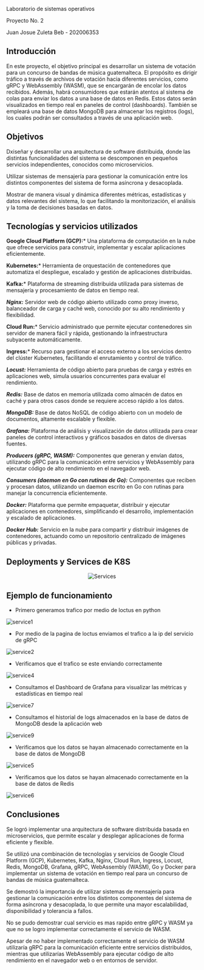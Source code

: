 
Laboratorio de sistemas operativos 

Proyecto No. 2

Juan Josue Zuleta Beb - 202006353

## Introducción

En este proyecto, el objetivo principal es desarrollar un sistema de votación para un concurso de bandas de música guatemalteca. El propósito es dirigir tráfico a través de archivos de votación hacia diferentes servicios, como gRPC y WebAssembly (WASM), que se encargarán de encolar los datos recibidos. Además, habrá consumidores que estarán atentos al sistema de colas para enviar los datos a una base de datos en Redis. Estos datos serán visualizados en tiempo real en paneles de control (dashboards). También se empleará una base de datos MongoDB para almacenar los registros (logs), los cuales podrán ser consultados a través de una aplicación web.

## Objetivos

Dxiseñar y desarrollar una arquitectura de software distribuida, donde las distintas funcionalidades del sistema se descomponen en pequeños servicios independientes, conocidos como microservicios.

Utilizar sistemas de mensajería para gestionar la comunicación entre los distintos componentes del sistema de forma asíncrona y desacoplada.

Mostrar de manera visual y dinámica diferentes métricas, estadísticas y datos relevantes del sistema, lo que facilitando la monitorización, el análisis y la toma de decisiones basadas en datos.

## Tecnologías y servicios utilizados

**Google Cloud Platform (GCP):*** Una plataforma de computación en la nube que ofrece servicios para construir, implementar y escalar aplicaciones eficientemente.

**Kubernetes:*** Herramienta de orquestación de contenedores que automatiza el despliegue, escalado y gestión de aplicaciones distribuidas.

**Kafka:*** Plataforma de streaming distribuida utilizada para sistemas de mensajería y procesamiento de datos en tiempo real.

***Nginx:*** Servidor web de código abierto utilizado como proxy inverso, balanceador de carga y caché web, conocido por su alto rendimiento y flexibilidad.

**Cloud Run:*** Servicio administrado que permite ejecutar contenedores sin servidor de manera fácil y rápida, gestionando la infraestructura subyacente automáticamente.

**Ingress:*** Recurso para gestionar el acceso externo a los servicios dentro del clúster Kubernetes, facilitando el enrutamiento y control de tráfico.

***Locust:*** Herramienta de código abierto para pruebas de carga y estrés en aplicaciones web, simula usuarios concurrentes para evaluar el rendimiento.

***Redis:*** Base de datos en memoria utilizada como almacén de datos en caché y para otros casos donde se requiere acceso rápido a los datos.

***MongoDB:*** Base de datos NoSQL de código abierto con un modelo de documentos, altamente escalable y flexible.

***Grafana:*** Plataforma de análisis y visualización de datos utilizada para crear paneles de control interactivos y gráficos basados en datos de diversas fuentes.

***Producers (gRPC, WASM):*** Componentes que generan y envían datos, utilizando gRPC para la comunicación entre servicios y WebAssembly para ejecutar código de alto rendimiento en el navegador web.

***Consumers (daemon en Go con rutinas de Go):*** Componentes que reciben y procesan datos, utilizando un daemon escrito en Go con rutinas para manejar la concurrencia eficientemente.

***Docker:*** Plataforma que permite empaquetar, distribuir y ejecutar aplicaciones en contenedores, simplificando el desarrollo, implementación y escalado de aplicaciones.

***Docker Hub:*** Servicio en la nube para compartir y distribuir imágenes de contenedores, actuando como un repositorio centralizado de imágenes públicas y privadas.


## Deployments y Services de K8S

<div style="text-align:center">
  <img src="https://github.com/joshi-debb/SO1_1S2024_202006353/assets/87725718/be6edf8d-25d9-43b9-b80d-c8f5d237ec29" alt="Services">
</div>

## Ejemplo de funcionamiento

- Primero generamos trafico por medio de loctus en python

</div style="text-align:center">
  <img src="https://github.com/joshi-debb/SO1_1S2024_202006353/assets/87725718/b962b7d1-8fad-440e-b4fb-4991e2e8b835"
  alt="service1">
</div>

- Por medio de la pagina de loctus enviamos el trafico a la ip del servicio de gRPC

</div style="text-align:center">
  <img src="https://github.com/joshi-debb/SO1_1S2024_202006353/assets/87725718/73f2428e-5786-4118-bd17-859ca2a178af"
  alt="service2">
</div>

- Verificamos que el trafico se este enviando correctamente

</div style="text-align:center">
  <img src="https://github.com/joshi-debb/SO1_1S2024_202006353/assets/87725718/6d4e0851-0ef8-43e6-a3aa-015eb257fcb6"
  alt="service4">
</div>

- Consultamos el Dashboard de Grafana para visualizar las métricas y estadísticas en tiempo real

</div style="text-align:center">
  <img src="https://github.com/joshi-debb/SO1_1S2024_202006353/assets/87725718/7c79edc8-06a8-4c2f-a030-c2f9c82bebe3"
  alt="service7">
</div>

- Consultamos el historial de logs almacenados en la base de datos de MongoDB desde la aplicación web

</div style="text-align:center">
  <img src="https://github.com/joshi-debb/SO1_1S2024_202006353/assets/87725718/a05c7cb1-8f68-43c5-8943-f2d5486501a3"
  alt="service9">
</div>

- Verificamos que los datos se hayan almacenado correctamente en la base de datos de MongoDB

</div style="text-align:center">
  <img src="https://github.com/joshi-debb/SO1_1S2024_202006353/assets/87725718/68b007a7-8ec6-4088-9c76-1bc296f1c1db"
  alt="service5">
</div>

- Verificamos que los datos se hayan almacenado correctamente en la base de datos de Redis

</div style="text-align:center">
  <img src="https://github.com/joshi-debb/SO1_1S2024_202006353/assets/87725718/be800698-b8a6-4b0d-b3de-1a01f9f1b556"
  alt="service6">
</div>

## Conclusiones

Se logró implementar una arquitectura de software distribuida basada en microservicios, que permite escalar y desplegar aplicaciones de forma eficiente y flexible.

Se utilizó una combinación de tecnologías y servicios de Google Cloud Platform (GCP), Kubernetes, Kafka, Nginx, Cloud Run, Ingress, Locust, Redis, MongoDB, Grafana, gRPC, WebAssembly (WASM), Go y Docker para implementar un sistema de votación en tiempo real para un concurso de bandas de música guatemalteca.

Se demostró la importancia de utilizar sistemas de mensajería para gestionar la comunicación entre los distintos componentes del sistema de forma asíncrona y desacoplada, lo que permite una mayor escalabilidad, disponibilidad y tolerancia a fallos.

No se pudo demostrar cual servicio es mas rapido entre gRPC y WASM ya que no se logro implementar correctamente el servicio de WASM.

Apesar de no haber implementado correctamente el servicio de WASM utilizaría gRPC para la comunicación eficiente entre servicios distribuidos, mientras que utilizarías WebAssembly para ejecutar código de alto rendimiento en el navegador web o en entornos de servidor.



